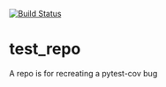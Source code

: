 [![Build Status](https://travis-ci.org/RaiVaibhav/test_repo.svg?branch=master)](https://travis-ci.org/RaiVaibhav/test_repo)

# test_repo
A repo is for recreating a pytest-cov bug

